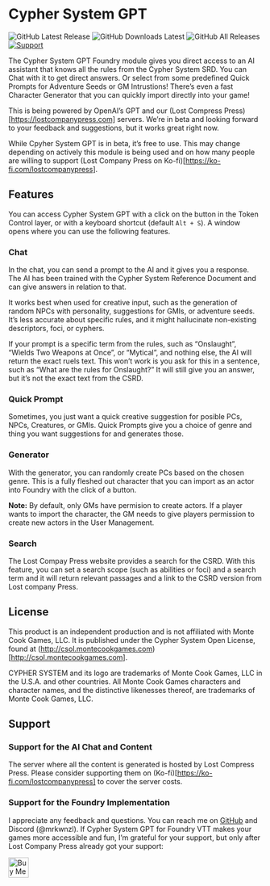 # Cypher System GPT

![GitHub Latest Release](https://img.shields.io/github/release/mrkwnzl/cyphersystem-gpt-foundryvtt?style=flat-square)
![GitHub Downloads Latest](https://img.shields.io/github/downloads/mrkwnzl/cyphersystem-gpt-foundryvtt/latest/total?style=flat-square)
![GitHub All Releases](https://img.shields.io/github/downloads/mrkwnzl/cyphersystem-gpt-foundryvtt/total?style=flat-square)
<a href="https://www.buymeacoffee.com/mrkwnzl" target="_blank">![Support](https://img.shields.io/badge/support-Buy%20Me%20a%20Coffee-blue?style=flat-square)</a>

The Cypher System GPT Foundry module gives you direct access to an AI assistant that knows all the rules from the Cypher System SRD. You can Chat with it to get direct answers. Or select from some predefined Quick Prompts for Adventure Seeds or GM Intrustions! There’s even a fast Character Generator that you can quickly import directly into your game!

This is being powered by OpenAI’s GPT and our (Lost Compress Press)[https://lostcompanypress.com] servers. We’re in beta and looking forward to your feedback and suggestions, but it works great right now.

While Cpyher System GPT is in beta, it’s free to use. This may change depending on actively this module is being used and on how many people are willing to support (Lost Company Press on Ko-fi)[https://ko-fi.com/lostcompanypress].

## Features

You can access Cypher System GPT with a click on the button in the Token Control layer, or with a keyboard shortcut (default `Alt + S`). A window opens where you can use the following features.

### Chat

In the chat, you can send a prompt to the AI and it gives you a response. The AI has been trained with the Cypher System Reference Document and can give answers in relation to that.

It works best when used for creative input, such as the generation of random NPCs with personality, suggestions for GMIs, or adventure seeds. It’s less accurate about specific rules, and it might hallucinate non-existing descriptors, foci, or cyphers.

If your prompt is a specific term from the rules, such as “Onslaught”, “Wields Two Weapons at Once”, or “Mytical”, and nothing else, the AI will return the exact ruels text. This won’t work is you ask for this in a sentence, such as “What are the rules for Onslaught?” It will still give you an answer, but it’s not the exact text from the CSRD.

### Quick Prompt

Sometimes, you just want a quick creative suggestion for posible PCs, NPCs, Creatures, or GMIs. Quick Prompts give you a choice of genre and thing you want suggestions for and generates those.

### Generator

With the generator, you can randomly create PCs based on the chosen genre. This is a fully fleshed out character that you can import as an actor into Foundry with the click of a button.

**Note:** By default, only GMs have permision to create actors. If a player wants to import the character, the GM needs to give players permission to create new actors in the User Management.

### Search

The Lost Compay Press website provides a search for the CSRD. With this feature, you can set a search scope (such as abilities or foci) and a search term and it will return relevant passages and a link to the CSRD version from Lost company Press.

## License

This product is an independent production and is not affiliated with Monte Cook Games, LLC. It is published under the Cypher System Open License, found at (http://csol.montecookgames.com)[http://csol.montecookgames.com].

CYPHER SYSTEM and its logo are trademarks of Monte Cook Games, LLC in the U.S.A. and other countries. All Monte Cook Games characters and character names, and the distinctive likenesses thereof, are trademarks of Monte Cook Games, LLC.

## Support

### Support for the AI Chat and Content

The server where all the content is generated is hosted by Lost Compress Press. Please consider supporting them on (Ko-fi)[https://ko-fi.com/lostcompanypress] to cover the server costs.

### Support for the Foundry Implementation

I appreciate any feedback and questions. You can reach me on [GitHub](https://github.com/mrkwnzl/cyphersystem-gpt-foundryvtt) and Discord (@mrkwnzl). If Cypher System GPT for Foundry VTT makes your games more accessible and fun, I’m grateful for your support, but only after Lost Company Press already got your support:

<a href="https://www.buymeacoffee.com/mrkwnzl" target="_blank"><img src="https://cdn.buymeacoffee.com/buttons/v2/default-blue.png" alt="Buy Me A Coffee" height="40"></a>

